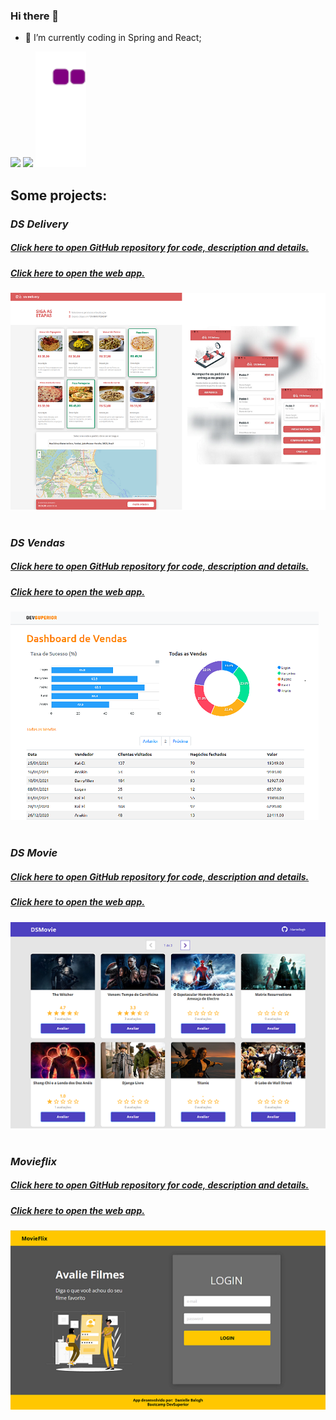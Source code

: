 ### Hi there 👋
- 🌱 I’m currently coding in Spring and React;
<div style="center">
  <img height="170em" src="https://github-readme-stats.vercel.app/api?username=daniellegb&show_icons=true&theme=radical" />
  <img height="170em" src="https://github-readme-stats.vercel.app/api/top-langs/?username=daniellegb&layout=compact&theme=radical" />
  <img height="185em" src="https://github.com/daniellegb/daniellegb/blob/output/github-contribution-grid-snake.gif" />
</ div>


## Some projects:

### *DS Delivery*
##### [Click here to open GitHub repository for code, description and details.](https://github.com/daniellegb/dsdeliver-sds2)
##### [Click here to open the web app.](https://daniellegb-sds2.netlify.app/)

![DS Delivery](https://github.com/daniellegb/daniellegb/blob/main/assets/dsdelivery.png)  

#
### *DS Vendas*
##### [Click here to open GitHub repository for code, description and details.](https://github.com/daniellegb/dsvendas-sds3)
##### [Click here to open the web app.](https://daniellegb-sds3.netlify.app/)

![DS Vendas](https://github.com/daniellegb/daniellegb/blob/main/assets/dashboard.png)

#
### *DS Movie*
##### [Click here to open GitHub repository for code, description and details.](https://github.com/daniellegb/dsmovie)
##### [Click here to open the web app.](https://daniellegb-dsmovie.netlify.app/)

![DS Movie](https://github.com/daniellegb/daniellegb/blob/main/assets/dsmovie.png)

#
### *Movieflix*
##### [Click here to open GitHub repository for code, description and details.](https://github.com/daniellegb/movieflix)
##### [Click here to open the web app.](https://daniellegb-movieflix.netlify.app/)

![Movieflix](https://github.com/daniellegb/daniellegb/blob/main/assets/movieflix.png)


<!--
**daniellegb/daniellegb** is a ✨ _special_ ✨ repository because its `README.md` (this file) appears on your GitHub profile.

Here are some ideas to get you started:

- 🔭 I’m currently working on ...
- 🌱 I’m currently learning ...
- 👯 I’m looking to collaborate on ...
- 🤔 I’m looking for help with ...
- 💬 Ask me about ...
- 📫 How to reach me: ...
- 😄 Pronouns: ...
- ⚡ Fun fact: ...
-->
